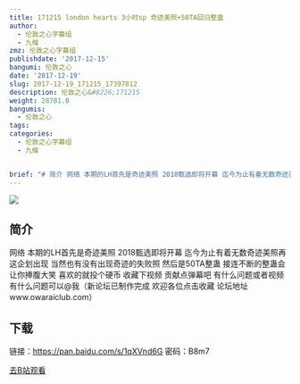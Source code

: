 ```yaml
---
title: 171215 london hearts 3小时sp 奇迹美照+50TA回归整蛊
author:
  - 伦敦之心字幕组
  - 九條
zmz: 伦敦之心字幕组
publishdate: '2017-12-15'
bangumi: 伦敦之心
date: '2017-12-19'
slug: 2017-12-19_171215_17397812
description: 伦敦之心&#8226;171215
weight: 28781.0
bangumis:
  - 伦敦之心
tags:
categories:
  - 伦敦之心字幕组
  - 九條


brief: "# 简介 网络 本期的LH首先是奇迹美照 2018甄选即将开幕 迄今为止有着无数奇迹美照再这企划出现 当然也有没有出现奇迹的失败照 然后是50TA整蛊 接连不断的整蛊会让你捧腹大笑 喜欢的就投个硬币 收藏下视频 贡献点弹幕吧 有什么问题或者视频有什么问题可以@我（新论坛已制作完成 欢迎各位点击收藏 论坛地址www.owaraiclub.com） ## 下载 链接：https://pan.baidu.com/s/1qXVnd6G 密码：B8m7"
---
```

![](https://i.imgur.com/B5oGHnw.png)
## 简介  
网络
本期的LH首先是奇迹美照 2018甄选即将开幕 迄今为止有着无数奇迹美照再这企划出现 当然也有没有出现奇迹的失败照 然后是50TA整蛊 接连不断的整蛊会让你捧腹大笑 喜欢的就投个硬币 收藏下视频 贡献点弹幕吧 有什么问题或者视频有什么问题可以@我（新论坛已制作完成 欢迎各位点击收藏 论坛地址www.owaraiclub.com）  

## 下载
链接：https://pan.baidu.com/s/1qXVnd6G 
密码：B8m7

[去B站观看](https://www.bilibili.com/video/av17397812/)
 
